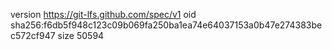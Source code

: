 version https://git-lfs.github.com/spec/v1
oid sha256:f6db5f948c123c09b069fa250ba1ea74e64037153a0b47e274383bec572cf947
size 50594
